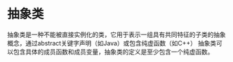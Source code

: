 ﻿

# 抽象类

抽象类是一种不能被直接实例化的类，它用于表示一组具有共同特征的子类的抽象概念，通过abstract关键字声明（如Java）或包含纯虚函数（如C++）
抽象类可以包含具体的成员函数和成员变量，抽象类的定义是至少包含一个纯虚函数。



